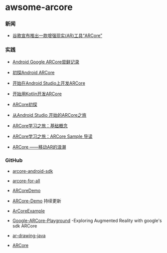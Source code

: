 # awsome-arcore

### 新闻
- [谷歌宣布推出一款增强现实(AR)工具“ARCore”](https://mp.weixin.qq.com/s/YeKPWzm4sJS8QvIsMvD18Q)

### 实践
- [Android Google ARCore尝鲜记录](https://mp.weixin.qq.com/s/BwjyJwUJKZSSaaKbzRiT8Q)

- [初探Android ARCore](https://blog.dreamtobe.cn/arcore/)

- [开始在Android Studio上开发ARCore](http://www.jcodecraeer.com/a/anzhuokaifa/androidkaifa/2017/0901/8458.html)

- [开始用Kotlin开发ARCore](http://www.jcodecraeer.com/a/anzhuokaifa/androidkaifa/2017/0914/8509.html)

- [ARCore初探](https://mp.weixin.qq.com/s/cfEaPVfxT3vpJFdnYtxJrA)

- [从Android Studio 开始的ARCore之旅](https://juejin.im/post/59a8088cf265da246c4a35b9)

- [ARCore学习之旅：基础概念](https://juejin.im/post/59abb10a51882524397fbe8c)

- [ARCore学习之旅：ARCore Sample 导读](https://juejin.im/post/59ac1f2bf265da249517ac72)

- [ARCore ——移动AR的浪潮](http://www.infoq.com/cn/news/2017/09/ARCore-moblie-AR)

### GitHub
- [arcore-android-sdk](https://github.com/google-ar/arcore-android-sdk)

- [arcore-for-all](https://github.com/tomthecarrot/arcore-for-all)

- [ARCoreDemo](https://github.com/Anat37/ARCoreDemo)

- [ARCore-Demo](https://github.com/Julesssss/ARCore-Demo) 持续更新

- [ArCoreExample](https://github.com/Anrimian/ArCoreExample)

- [Google-ARCore-Playground](https://github.com/florent37/Google-ARCore-Playground) -Exploring Augmented Reality with google's sdk ARCore

- [ar-drawing-java](https://github.com/googlecreativelab/ar-drawing-java)

- [ARCore](https://github.com/Furbee/ARCore)
